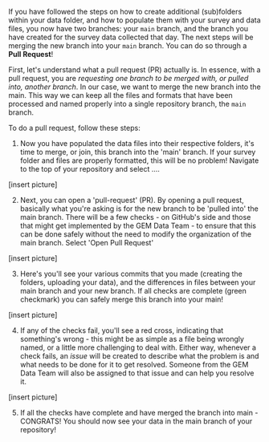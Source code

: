 If you have followed the steps on how to create additional (sub)folders within your data folder, and how to populate them with your survey and data files, you now have two branches: your `main` branch, and the branch you have created for the survey data collected that day. The next steps will be merging the new branch into your `main` branch. You can do so through a **Pull Request**!

First, let's understand what a pull request (PR) actually is. In essence, with a pull request, you are _requesting one branch to be merged with, or pulled into, another branch_. In our case, we want to merge the new branch into the main. This way we can keep all the files and formats that have been processed and named properly into a single repository branch, the `main` branch. 

To do a pull request, follow these steps:

1. Now you have populated the data files into their respective folders, it's time to merge, or join, this branch into the 'main' branch. If your survey folder and files are properly formatted, this will be no problem! Navigate to the top of your repository and select ....

[insert picture]

2. Next, you can open a 'pull-request' (PR). By opening a pull request, basically what you're asking is for the new branch to be 'pulled into' the main branch. There will be a few checks - on GitHub's side and those that might get implemented by the GEM Data Team - to ensure that this can be done safely without the need to modify the organization of the main branch. Select 'Open Pull Request'

[insert picture]

3. Here's you'll see your various commits that you made (creating the folders, uploading your data), and the differences in files between your main branch and your new branch. If all checks are complete (green checkmark) you can safely merge this branch into your main!

[insert picture]

4. If any of the checks fail, you'll see a red cross, indicating that something's wrong - this might be as simple as a file being wrongly named, or a little more challenging to deal with. Either way, whenever a check fails, an _issue_ will be created to describe what the problem is and what needs to be done for it to get resolved. Someone from the GEM Data Team will also be assigned to that issue and can help you resolve it.

[insert picture]

5. If all the checks have complete and have merged the branch into main - CONGRATS! You should now see your data in the main branch of your repository!
